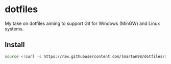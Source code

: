 # dotfiles
My take on dotfiles aiming to support Git for Windows (MinGW) and Linux systems.

## Install

```bash
source <(curl -s https://raw.githubusercontent.com/lmarton98/dotfiles/master/install.sh)
```

